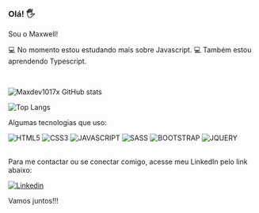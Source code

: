 ### Olá! 🖐️
Sou o Maxwell! 

💻 No momento estou estudando mais sobre Javascript.
💻 Também estou aprendendo Typescript.


<br>

![Maxdev1017x GitHub stats](https://github-readme-stats.vercel.app/api?username=Maxdev1017x&show_icons=true&theme=radical)


![Top Langs](https://github-readme-stats.vercel.app/api/top-langs/?username=Maxdev1017x&theme=radical&hide_progress=true)




Algumas tecnologias que uso:


![HTML5](https://img.shields.io/badge/HTML5-E34F26?style=for-the-badge&logo=html5&logoColor=white)
![CSS3](https://img.shields.io/badge/CSS3-1572B6?style=for-the-badge&logo=css3&logoColor=white)
![JAVASCRIPT](https://img.shields.io/badge/JavaScript-F7DF1E?style=for-the-badge&logo=javascript&logoColor=black)
![SASS](https://img.shields.io/badge/Sass-CC6699?style=for-the-badge&logo=sass&logoColor=white)
![BOOTSTRAP](https://img.shields.io/badge/Bootstrap-563D7C?style=for-the-badge&logo=bootstrap&logoColor=white)
![JQUERY](https://img.shields.io/badge/jQuery-0769AD?style=for-the-badge&logo=jquery&logoColor=white)
<br>
<br>

Para me contactar ou se conectar comigo, acesse meu LinkedIn pelo link abaixo:


[![Linkedin](https://img.shields.io/badge/LinkedIn-0077B5?style=for-the-badge&logo=linkedin&logoColor=white)](https://linkedin.com/in/maxwell0010)


Vamos juntos!!!

 

